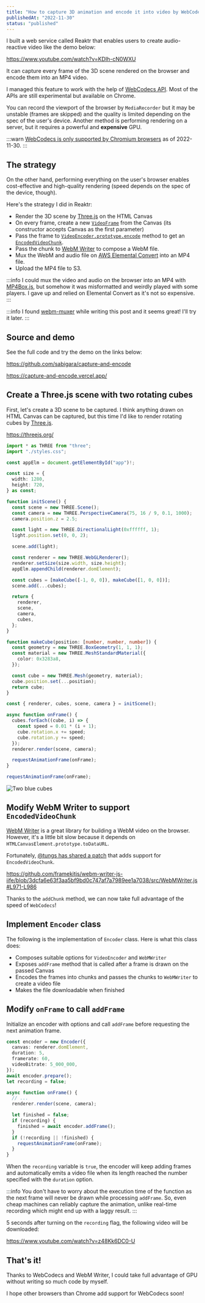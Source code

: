 ```yaml
---
title: "How to capture 3D animation and encode it into video by WebCodecs"
publishedAt: "2022-11-30"
status: "published"
---
```


I built a web service called Reaktr that enables users to create audio-reactive video like the demo below:

https://www.youtube.com/watch?v=KDIh-cN0WXU

It can capture every frame of the 3D scene rendered on the browser and encode them into an MP4 video.

I managed this feature to work with the help of [WebCodecs API](https://developer.mozilla.org/en-US/docs/Web/API/WebCodecs_API). Most of the APIs are still experimental but available on Chrome.

You can record the viewport of the browser by `MediaRecorder` but it may be unstable (frames are skipped) and the quality is limited depending on the spec of the user's device. Another method is performing rendering on a server, but it requires a powerful and **expensive** GPU.

:::warn
[WebCodecs is only supported by Chromium browsers](https://caniuse.com/?search=webcodecs) as of 2022-11-30.
:::

## The strategy

On the other hand, performing everything on the user's browser enables cost-effective and high-quality rendering (speed depends on the spec of the device, though).

Here's the strategy I did in Reaktr:

- Render the 3D scene by [Three.js](https://threejs.org/) on the HTML Canvas
- On every frame, create a new [`VideoFrame`](https://developer.mozilla.org/en-US/docs/Web/API/VideoFrame) from the Canvas (its constructor accepts Canvas as the first parameter)
- Pass the frame to [`VideoEncoder.prototype.encode`](https://developer.mozilla.org/en-US/docs/Web/API/VideoEncoder/encode) method to get an [`EncodedVideoChunk`](https://developer.mozilla.org/en-US/docs/Web/API/EncodedVideoChunk).
- Pass the chunk to [WebM Writer](https://github.com/thenickdude/webm-writer-js) to compose a WebM file.
- Mux the WebM and audio file on [AWS Elemental Convert](https://aws.amazon.com/jp/mediaconvert/) into an MP4 file.
- Upload the MP4 file to S3.

:::info
I could mux the video and audio on the browser into an MP4 with [MP4Box.js](https://github.com/gpac/mp4box.js), but somehow it was misformatted and weirdly played with some players. I gave up and relied on Elemental Convert as it's not so expensive.
:::

:::info
I found [webm-muxer](https://github.com/Vanilagy/webm-muxer) while writing this post and it seems great! I'll try it later.
:::

## Source and demo

See the full code and try the demo on the links below:

https://github.com/sabigara/capture-and-encode

https://capture-and-encode.vercel.app/

## Create a Three.js scene with two rotating cubes

First, let's create a 3D scene to be captured. I think anything drawn on HTML Canvas can be captured, but this time I'd like to render rotating cubes by [Three.js](https://threejs.org/).

https://threejs.org/

```ts title=main.ts
import * as THREE from "three";
import "./styles.css";

const appElm = document.getElementById("app")!;

const size = {
  width: 1280,
  height: 720,
} as const;

function initScene() {
  const scene = new THREE.Scene();
  const camera = new THREE.PerspectiveCamera(75, 16 / 9, 0.1, 1000);
  camera.position.z = 2.5;

  const light = new THREE.DirectionalLight(0xffffff, 1);
  light.position.set(0, 0, 2);

  scene.add(light);

  const renderer = new THREE.WebGLRenderer();
  renderer.setSize(size.width, size.height);
  appElm.appendChild(renderer.domElement);

  const cubes = [makeCube([-1, 0, 0]), makeCube([1, 0, 0])];
  scene.add(...cubes);

  return {
    renderer,
    scene,
    camera,
    cubes,
  };
}

function makeCube(position: [number, number, number]) {
  const geometry = new THREE.BoxGeometry(1, 1, 1);
  const material = new THREE.MeshStandardMaterial({
    color: 0x3283a8,
  });

  const cube = new THREE.Mesh(geometry, material);
  cube.position.set(...position);
  return cube;
}

const { renderer, cubes, scene, camera } = initScene();

async function onFrame() {
  cubes.forEach((cube, i) => {
    const speed = 0.01 * (i + 1);
    cube.rotation.x += speed;
    cube.rotation.y += speed;
  });
  renderer.render(scene, camera);

  requestAnimationFrame(onFrame);
}

requestAnimationFrame(onFrame);
```

![Two blue cubes](/images/posts/two-cubes.png)

## Modify WebM Writer to support `EncodedVideoChunk`

[WebM Writer](https://github.com/thenickdude/webm-writer-js) is a great library for building a WebM video on the browser. However, it's a little bit slow because it depends on `HTMLCanvasElement.prototype.toDataURL`.

Fortunately, [@tungs has shared a patch](https://github.com/thenickdude/webm-writer-js/issues/43#issue-1165996483) that adds support for `EncodedVideoChunk`.

https://github.com/framekitjs/webm-writer-js-iife/blob/3dcfa6e63f3aa5bf9bd0c747af7a7989ee1a7038/src/WebMWriter.js#L971-L986

Thanks to the `addChunk` method, we can now take full advantage of the speed of `WebCodecs`!

## Implement `Encoder` class

The following is the implementation of `Encoder` class.
Here is what this class does:

- Composes suitable options for `VideoEncoder` and `WebMWriter`
- Exposes `addFrame` method that is called after a frame is drawn on the passed Canvas
- Encodes the frames into chunks and passes the chunks to `WebMWriter` to create a video file
- Makes the file downloadable when finished

## Modify `onFrame` to call `addFrame`

Initialize an encoder with options and call `addFrame` before requesting the next animation frame.

```ts
const encoder = new Encoder({
  canvas: renderer.domElement,
  duration: 5,
  framerate: 60,
  videoBitrate: 5_000_000,
});
await encoder.prepare();
let recording = false;

async function onFrame() {
  // ...
  renderer.render(scene, camera);

  let finished = false;
  if (recording) {
    finished = await encoder.addFrame();
  }
  if (!recording || !finished) {
    requestAnimationFrame(onFrame);
  }
}
```

When the `recording` variable is `true`, the encoder will keep adding frames and automatically emits a video file when its length reached the number specified with the `duration` option.

:::info
You don't have to worry about the execution time of the function as the next frame will never be drawn while processing `addFrame`. So, even cheap machines can reliably capture the animation, unlike real-time recording which might end up with a laggy result.
:::

5 seconds after turning on the `recording` flag, the following video will be downloaded:

https://www.youtube.com/watch?v=z48Kk6DC0-U

## That's it!

Thanks to WebCodecs and WebM Writer, I could take full advantage of GPU without writing so much code by myself.

I hope other browsers than Chrome add support for WebCodecs soon!
